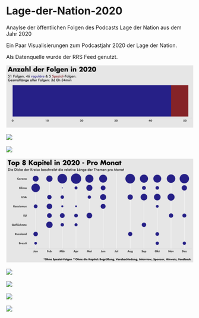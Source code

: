 # Lage-der-Nation-2020
Anaylse der öffentlichen Folgen des Podcasts Lage der Nation aus dem Jahr 2020


Ein Paar Visualisierungen zum Podcastjahr 2020 der Lage der Nation.

Als Datenquelle wurde der RRS Feed genutzt.


![](/plots/Anzahl_der_Folgen.png)

![](/plots/Interviewgäste_in_2020.png)

![](plots/Länge_der_Folgen_in_2020.png)

![](plots/Top_8_Kapitel_in_2020-Pro_Monat.png)

![](plots/Top_10_Kapitel_in_2020-Häufigkeit.png)

![](plots/Top_10_Kapitel_in_2020-Länge.png)

![](plots/Top_10_Quellen_2020-Häufigkeit.png)

![](plots/Veröffentlichung_nach_Wochentagen_in_2020.png)

